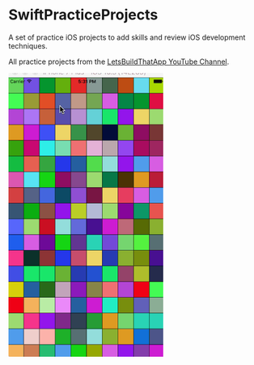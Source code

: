 # SwiftPracticeProjects
A set of practice iOS projects to add skills and review iOS development techniques.

All practice projects from the <a href="https://www.youtube.com/channel/UCuP2vJ6kRutQBfRmdcI92mA">LetsBuildThatApp YouTube Channel</a>.

<img src="Magical Animated Grid Project/magicGrid1.gif"/>


